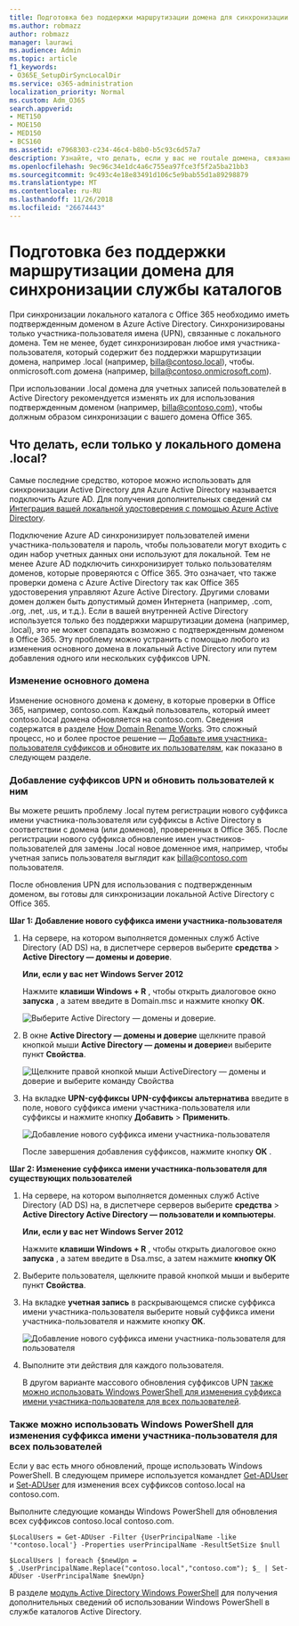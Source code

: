 ```yaml
---
title: Подготовка без поддержки маршрутизации домена для синхронизации службы каталогов
ms.author: robmazz
author: robmazz
manager: laurawi
ms.audience: Admin
ms.topic: article
f1_keywords:
- O365E_SetupDirSyncLocalDir
ms.service: o365-administration
localization_priority: Normal
ms.custom: Adm_O365
search.appverid:
- MET150
- MOE150
- MED150
- BCS160
ms.assetid: e7968303-c234-46c4-b8b0-b5c93c6d57a7
description: Узнайте, что делать, если у вас не routale домена, связанного с локальными пользователями, перед выполнением синхронизации с Office 365.
ms.openlocfilehash: 9ec96c34e1dc4a6c755ea97fce3f5f2a5ba21bb3
ms.sourcegitcommit: 9c493c4e18e83491d106c5e9bab55d1a89298879
ms.translationtype: MT
ms.contentlocale: ru-RU
ms.lasthandoff: 11/26/2018
ms.locfileid: "26674443"
---
```

# <a name="prepare-a-non-routable-domain-for-directory-synchronization"></a>Подготовка без поддержки маршрутизации домена для синхронизации службы каталогов
При синхронизации локального каталога с Office 365 необходимо иметь подтвержденным доменом в Azure Active Directory. Синхронизированы только участника-пользователя имена (UPN), связанные с локального домена. Тем не менее, будет синхронизирован любое имя участника-пользователя, который содержит без поддержки маршрутизации домена, например .local (например, billa@contoso.local), чтобы. onmicrosoft.com домена (например, billa@contoso.onmicrosoft.com). 

При использовании .local домена для учетных записей пользователей в Active Directory рекомендуется изменять их для использования подтвержденным доменом (например, billa@contoso.com), чтобы должным образом синхронизации с вашего домена Office 365.
  
## <a name="what-if-i-only-have-a-local-on-premises-domain"></a>Что делать, если только у локального домена .local?

Самые последние средство, которое можно использовать для синхронизации Active Directory для Azure Active Directory называется подключить Azure AD. Для получения дополнительных сведений см [Интеграция вашей локальной удостоверения с помощью Azure Active Directory](https://docs.microsoft.com/azure/architecture/reference-architectures/identity/azure-ad).
  
Подключение Azure AD синхронизирует пользователей имени участника-пользователя и пароль, чтобы пользователи могут входить с один набор учетных данных они используют для локальной. Тем не менее Azure AD подключить синхронизирует только пользователям доменов, которые проверяются с Office 365. Это означает, что также проверки домена с Azure Active Directory так как Office 365 удостоверения управляют Azure Active Directory. Другими словами домен должен быть допустимый домен Интернета (например, .com, .org, .net, .us, и т.д.). Если в вашей внутренней Active Directory используется только без поддержки маршрутизации домена (например, .local), это не может совпадать возможно с подтвержденным доменом в Office 365. Эту проблему можно устранить с помощью любого из изменения основного домена в локальный Active Directory или путем добавления одного или нескольких суффиксов UPN.
  
### <a name="change-your-primary-domain"></a>**Изменение основного домена**

Изменение основного домена к домену, в которые проверки в Office 365, например, contoso.com. Каждый пользователь, который имеет contoso.local домена обновляется на contoso.com. Сведения содержатся в разделе [How Domain Rename Works](https://go.microsoft.com/fwlink/p/?LinkId=624174). Это сложный процесс, но и более простое решение — [Добавьте имя участника-пользователя суффиксов и обновите их пользователям](prepare-a-non-routable-domain-for-directory-synchronization.md#bk_register), как показано в следующем разделе.
  
### <a name="add-upn-suffixes-and-update-your-users-to-them"></a>**Добавление суффиксов UPN и обновить пользователей к ним**

Вы можете решить проблему .local путем регистрации нового суффикса имени участника-пользователя или суффиксы в Active Directory в соответствии с домена (или доменов), проверенных в Office 365. После регистрации нового суффикса обновление имен участников-пользователей для замены .local новое доменное имя, например, чтобы учетная запись пользователя выглядит как billa@contoso.com пользователя.
  
После обновления UPN для использования с подтвержденным доменом, вы готовы для синхронизации локальной Active Directory с Office 365.
  
 **Шаг 1: Добавление нового суффикса имени участника-пользователя**
  
1. На сервере, на котором выполняется доменных служб Active Directory (AD DS) на, в диспетчере серверов выберите **средства** \> **Active Directory — домены и доверие**.
    
    **Или, если у вас нет Windows Server 2012**
    
    Нажмите **клавиши Windows + R** , чтобы открыть диалоговое окно **запуска** , а затем введите в Domain.msc и нажмите кнопку **ОК**.
    
    ![Выберите Active Directory — домены и доверие.](media/46b6e007-9741-44af-8517-6f682e0ac974.png)
  
2. В окне **Active Directory — домены и доверие** щелкните правой кнопкой мыши **Active Directory — домены и доверие**и выберите пункт **Свойства**.
    
    ![Щелкните правой кнопкой мыши ActiveDirectory — домены и доверие и выберите команду Свойства](media/39d20812-ffb5-4ba9-8d7b-477377ac360d.png)
  
3. На вкладке **UPN-суффиксы** **UPN-суффиксы альтернатива** введите в поле, нового суффикса имени участника-пользователя или суффиксы и нажмите кнопку **Добавить** \> **Применить**.
    
    ![Добавление нового суффикса имени участника-пользователя](media/a4aaf919-7adf-469a-b93f-83ef284c0915.PNG)
  
    После завершения добавления суффиксов, нажмите кнопку **ОК** . 
    
 **Шаг 2: Изменение суффикса имени участника-пользователя для существующих пользователей**
  
1. На сервере, на котором выполняется доменных служб Active Directory (AD DS) на, в диспетчере серверов выберите **средства** \> **Active Directory Active Directory — пользователи и компьютеры**.
    
    **Или, если у вас нет Windows Server 2012**
    
    Нажмите **клавиши Windows + R** , чтобы открыть диалоговое окно **запуска** , а затем введите в Dsa.msc, а затем нажмите **кнопку ОК**
    
2. Выберите пользователя, щелкните правой кнопкой мыши и выберите пункт **Свойства**.
    
3. На вкладке **учетная запись** в раскрывающемся списке суффикса имени участника-пользователя выберите новый суффикса имени участника-пользователя и нажмите кнопку **ОК**.
    
    ![Добавление нового суффикса имени участника-пользователя для пользователя](media/54876751-49f0-48cc-b864-2623c4835563.png)
  
4. Выполните эти действия для каждого пользователя.
    
    В другом варианте массового обновления суффиксов UPN [также можно использовать Windows PowerShell для изменения суффикса имени участника-пользователя для всех пользователей](prepare-a-non-routable-domain-for-directory-synchronization.md#BK_Posh).
    
### <a name="you-can-also-use-windows-powershell-to-change-the-upn-suffix-for-all-users"></a>**Также можно использовать Windows PowerShell для изменения суффикса имени участника-пользователя для всех пользователей**

Если у вас есть много обновлений, проще использовать Windows PowerShell. В следующем примере используется командлет [Get-ADUser](https://go.microsoft.com/fwlink/p/?LinkId=624312) и [Set-ADUser](https://go.microsoft.com/fwlink/p/?LinkId=624313) для изменения всех суффиксов contoso.local на contoso.com. 

Выполните следующие команды Windows PowerShell для обновления всех суффиксов contoso.local contoso.com.
    
  ```
  $LocalUsers = Get-ADUser -Filter {UserPrincipalName -like '*contoso.local'} -Properties userPrincipalName -ResultSetSize $null
  ```

  ```
  $LocalUsers | foreach {$newUpn = $_.UserPrincipalName.Replace("contoso.local","contoso.com"); $_ | Set-ADUser -UserPrincipalName $newUpn}
  ```
В разделе [модуль Active Directory Windows PowerShell](https://go.microsoft.com/fwlink/p/?LinkId=624314) для получения дополнительных сведений об использовании Windows PowerShell в службе каталогов Active Directory. 


